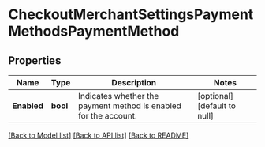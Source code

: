 # CheckoutMerchantSettingsPaymentMethodsPaymentMethod

## Properties
Name | Type | Description | Notes
------------ | ------------- | ------------- | -------------
**Enabled** | **bool** | Indicates whether the payment method is enabled for the account. | [optional] [default to null]

[[Back to Model list]](../README.md#documentation-for-models) [[Back to API list]](../README.md#documentation-for-api-endpoints) [[Back to README]](../README.md)

